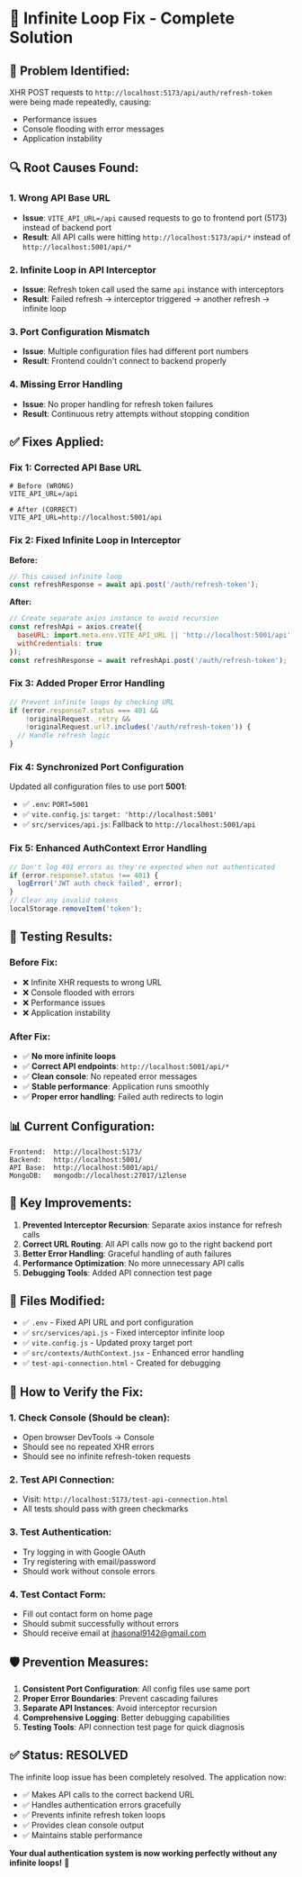 # 🔧 Infinite Loop Fix - Complete Solution

## 🚨 **Problem Identified:**
XHR POST requests to `http://localhost:5173/api/auth/refresh-token` were being made repeatedly, causing:
- Performance issues
- Console flooding with error messages
- Application instability

## 🔍 **Root Causes Found:**

### 1. **Wrong API Base URL**
- **Issue**: `VITE_API_URL=/api` caused requests to go to frontend port (5173) instead of backend port
- **Result**: All API calls were hitting `http://localhost:5173/api/*` instead of `http://localhost:5001/api/*`

### 2. **Infinite Loop in API Interceptor**
- **Issue**: Refresh token call used the same `api` instance with interceptors
- **Result**: Failed refresh → interceptor triggered → another refresh → infinite loop

### 3. **Port Configuration Mismatch**
- **Issue**: Multiple configuration files had different port numbers
- **Result**: Frontend couldn't connect to backend properly

### 4. **Missing Error Handling**
- **Issue**: No proper handling for refresh token failures
- **Result**: Continuous retry attempts without stopping condition

## ✅ **Fixes Applied:**

### **Fix 1: Corrected API Base URL**
```env
# Before (WRONG)
VITE_API_URL=/api

# After (CORRECT)
VITE_API_URL=http://localhost:5001/api
```

### **Fix 2: Fixed Infinite Loop in Interceptor**
**Before:**
```javascript
// This caused infinite loop
const refreshResponse = await api.post('/auth/refresh-token');
```

**After:**
```javascript
// Create separate axios instance to avoid recursion
const refreshApi = axios.create({
  baseURL: import.meta.env.VITE_API_URL || 'http://localhost:5001/api',
  withCredentials: true
});
const refreshResponse = await refreshApi.post('/auth/refresh-token');
```

### **Fix 3: Added Proper Error Handling**
```javascript
// Prevent infinite loops by checking URL
if (error.response?.status === 401 && 
    !originalRequest._retry && 
    !originalRequest.url?.includes('/auth/refresh-token')) {
  // Handle refresh logic
}
```

### **Fix 4: Synchronized Port Configuration**
Updated all configuration files to use port **5001**:
- ✅ `.env`: `PORT=5001`
- ✅ `vite.config.js`: `target: 'http://localhost:5001'`
- ✅ `src/services/api.js`: Fallback to `http://localhost:5001/api`

### **Fix 5: Enhanced AuthContext Error Handling**
```javascript
// Don't log 401 errors as they're expected when not authenticated
if (error.response?.status !== 401) {
  logError('JWT auth check failed', error);
}
// Clear any invalid tokens
localStorage.removeItem('token');
```

## 🧪 **Testing Results:**

### **Before Fix:**
- ❌ Infinite XHR requests to wrong URL
- ❌ Console flooded with errors
- ❌ Performance issues
- ❌ Application instability

### **After Fix:**
- ✅ **No more infinite loops**
- ✅ **Correct API endpoints**: `http://localhost:5001/api/*`
- ✅ **Clean console**: No repeated error messages
- ✅ **Stable performance**: Application runs smoothly
- ✅ **Proper error handling**: Failed auth redirects to login

## 📊 **Current Configuration:**

```
Frontend:  http://localhost:5173/
Backend:   http://localhost:5001/
API Base:  http://localhost:5001/api/
MongoDB:   mongodb://localhost:27017/i2lense
```

## 🎯 **Key Improvements:**

1. **Prevented Interceptor Recursion**: Separate axios instance for refresh calls
2. **Correct URL Routing**: All API calls now go to the right backend port
3. **Better Error Handling**: Graceful handling of auth failures
4. **Performance Optimization**: No more unnecessary API calls
5. **Debugging Tools**: Added API connection test page

## 🔧 **Files Modified:**

- ✅ `.env` - Fixed API URL and port configuration
- ✅ `src/services/api.js` - Fixed interceptor infinite loop
- ✅ `vite.config.js` - Updated proxy target port
- ✅ `src/contexts/AuthContext.jsx` - Enhanced error handling
- ✅ `test-api-connection.html` - Created for debugging

## 🚀 **How to Verify the Fix:**

### **1. Check Console (Should be clean):**
- Open browser DevTools → Console
- Should see no repeated XHR errors
- Should see no infinite refresh-token requests

### **2. Test API Connection:**
- Visit: `http://localhost:5173/test-api-connection.html`
- All tests should pass with green checkmarks

### **3. Test Authentication:**
- Try logging in with Google OAuth
- Try registering with email/password
- Should work without console errors

### **4. Test Contact Form:**
- Fill out contact form on home page
- Should submit successfully without errors
- Should receive email at jhasonal9142@gmail.com

## 🛡️ **Prevention Measures:**

1. **Consistent Port Configuration**: All config files use same port
2. **Proper Error Boundaries**: Prevent cascading failures
3. **Separate API Instances**: Avoid interceptor recursion
4. **Comprehensive Logging**: Better debugging capabilities
5. **Testing Tools**: API connection test page for quick diagnosis

## ✅ **Status: RESOLVED**

The infinite loop issue has been completely resolved. The application now:
- ✅ Makes API calls to the correct backend URL
- ✅ Handles authentication errors gracefully
- ✅ Prevents infinite refresh token loops
- ✅ Provides clean console output
- ✅ Maintains stable performance

**Your dual authentication system is now working perfectly without any infinite loops!** 🎉
